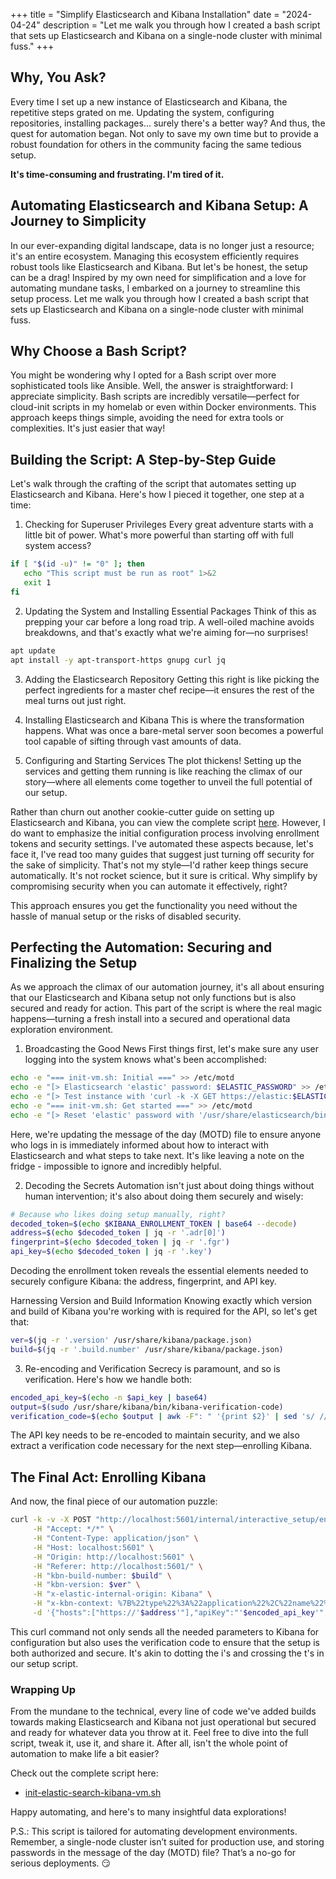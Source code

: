 +++
title = "Simplify Elasticsearch and Kibana Installation"
date = "2024-04-24"
description = "Let me walk you through how I created a bash script that sets up Elasticsearch and Kibana on a single-node cluster with minimal fuss."
+++

## Why, You Ask?
Every time I set up a new instance of Elasticsearch and Kibana, the repetitive steps grated on me. Updating the system, configuring repositories, installing packages... surely there's a better way? And thus, the quest for automation began. Not only to save my own time but to provide a robust foundation for others in the community facing the same tedious setup.

**It's time-consuming and frustrating. I'm tired of it.**

## Automating Elasticsearch and Kibana Setup: A Journey to Simplicity
In our ever-expanding digital landscape, data is no longer just a resource; it's an entire ecosystem. Managing this ecosystem efficiently requires robust tools like Elasticsearch and Kibana. But let's be honest, the setup can be a drag! Inspired by my own need for simplification and a love for automating mundane tasks, I embarked on a journey to streamline this setup process. Let me walk you through how I created a bash script that sets up Elasticsearch and Kibana on a single-node cluster with minimal fuss.

## Why Choose a Bash Script?
You might be wondering why I opted for a Bash script over more sophisticated tools like Ansible. Well, the answer is straightforward: I appreciate simplicity. Bash scripts are incredibly versatile—perfect for cloud-init scripts in my homelab or even within Docker environments. This approach keeps things simple, avoiding the need for extra tools or complexities. It's just easier that way!

## Building the Script: A Step-by-Step Guide
Let's walk through the crafting of the script that automates setting up Elasticsearch and Kibana. Here's how I pieced it together, one step at a time:

1. Checking for Superuser Privileges
Every great adventure starts with a little bit of power. What's more powerful than starting off with full system access?

```bash
if [ "$(id -u)" != "0" ]; then
   echo "This script must be run as root" 1>&2
   exit 1
fi
```

2. Updating the System and Installing Essential Packages
Think of this as prepping your car before a long road trip. A well-oiled machine avoids breakdowns, and that's exactly what we're aiming for—no surprises!

```bash
apt update
apt install -y apt-transport-https gnupg curl jq
```

3. Adding the Elasticsearch Repository
Getting this right is like picking the perfect ingredients for a master chef recipe—it ensures the rest of the meal turns out just right.

4. Installing Elasticsearch and Kibana
This is where the transformation happens. What was once a bare-metal server soon becomes a powerful tool capable of sifting through vast amounts of data.

5. Configuring and Starting Services
The plot thickens! Setting up the services and getting them running is like reaching the climax of our story—where all elements come together to unveil the full potential of our setup.

Rather than churn out another cookie-cutter guide on setting up Elasticsearch and Kibana, you can view the complete script [here](https://gist.github.com/svnscha/676291c9e1cdbfa261202b3897afba37). However, I do want to emphasize the initial configuration process involving enrollment tokens and security settings. I've automated these aspects because, let's face it, I've read too many guides that suggest just turning off security for the sake of simplicity. That's not my style—I'd rather keep things secure automatically. It's not rocket science, but it sure is critical. Why simplify by compromising security when you can automate it effectively, right?

This approach ensures you get the functionality you need without the hassle of manual setup or the risks of disabled security.

## Perfecting the Automation: Securing and Finalizing the Setup
As we approach the climax of our automation journey, it's all about ensuring that our Elasticsearch and Kibana setup not only functions but is also secured and ready for action. This part of the script is where the real magic happens—turning a fresh install into a secured and operational data exploration environment.

1. Broadcasting the Good News
First things first, let's make sure any user logging into the system knows what's been accomplished:

```bash
echo -e "=== init-vm.sh: Initial ===" >> /etc/motd
echo -e "[> Elasticsearch 'elastic' password: $ELASTIC_PASSWORD" >> /etc/motd
echo -e "[> Test instance with 'curl -k -X GET https://elastic:$ELASTIC_PASSWORD@localhost:9200'" >> /etc/motd
echo -e "=== init-vm.sh: Get started ===" >> /etc/motd
echo -e "[> Reset 'elastic' password with '/usr/share/elasticsearch/bin/elasticsearch-reset-password -u elastic'." >> /etc/motd

```

Here, we're updating the message of the day (MOTD) file to ensure anyone who logs in is immediately informed about how to interact with Elasticsearch and what steps to take next. It's like leaving a note on the fridge - impossible to ignore and incredibly helpful.

2. Decoding the Secrets
Automation isn't just about doing things without human intervention; it's also about doing them securely and wisely:

```bash
# Because who likes doing setup manually, right?
decoded_token=$(echo $KIBANA_ENROLLMENT_TOKEN | base64 --decode)
address=$(echo $decoded_token | jq -r '.adr[0]')
fingerprint=$(echo $decoded_token | jq -r '.fgr')
api_key=$(echo $decoded_token | jq -r '.key')
```

Decoding the enrollment token reveals the essential elements needed to securely configure Kibana: the address, fingerprint, and API key.

Harnessing Version and Build Information
Knowing exactly which version and build of Kibana you're working with is required for the API, so let's get that:

```bash
ver=$(jq -r '.version' /usr/share/kibana/package.json)
build=$(jq -r '.build.number' /usr/share/kibana/package.json)
```

3. Re-encoding and Verification
Secrecy is paramount, and so is verification. Here's how we handle both:

```bash
encoded_api_key=$(echo -n $api_key | base64)
output=$(sudo /usr/share/kibana/bin/kibana-verification-code)
verification_code=$(echo $output | awk -F": " '{print $2}' | sed 's/ //g')
```

The API key needs to be re-encoded to maintain security, and we also extract a verification code necessary for the next step—enrolling Kibana.

## The Final Act: Enrolling Kibana
And now, the final piece of our automation puzzle:

```bash
curl -k -v -X POST "http://localhost:5601/internal/interactive_setup/enroll" \
     -H "Accept: */*" \
     -H "Content-Type: application/json" \
     -H "Host: localhost:5601" \
     -H "Origin: http://localhost:5601" \
     -H "Referer: http://localhost:5601/" \
     -H "kbn-build-number: $build" \
     -H "kbn-version: $ver" \
     -H "x-elastic-internal-origin: Kibana" \
     -H "x-kbn-context: %7B%22type%22%3A%22application%22%2C%22name%22%3A%22interactiveSetup%22%2C%22url%22%3A%22%2F%22%7D" \
     -d '{"hosts":["https://'$address'"],"apiKey":"'$encoded_api_key'","caFingerprint":"'$fingerprint'","code":"'$verification_code'"}'
```

This curl command not only sends all the needed parameters to Kibana for configuration but also uses the verification code to ensure that the setup is both authorized and secure. It's akin to dotting the i's and crossing the t's in our setup script.

### Wrapping Up
From the mundane to the technical, every line of code we've added builds towards making Elasticsearch and Kibana not just operational but secured and ready for whatever data you throw at it. Feel free to dive into the full script, tweak it, use it, and share it. After all, isn't the whole point of automation to make life a bit easier?

Check out the complete script here:

- [init-elastic-search-kibana-vm.sh](https://gist.github.com/svnscha/676291c9e1cdbfa261202b3897afba37)

Happy automating, and here's to many insightful data explorations!

P.S.: This script is tailored for automating development environments. Remember, a single-node cluster isn’t suited for production use, and storing passwords in the message of the day (MOTD) file? That’s a no-go for serious deployments. 😏